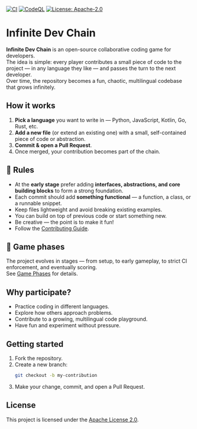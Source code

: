 [![CI](https://github.com/whooru/Infinite-Dev-Chain/actions/workflows/ci.yml/badge.svg)](https://github.com/whooru/Infinite-Dev-Chain/actions/workflows/ci.yml)
[![CodeQL](https://github.com/whooru/Infinite-Dev-Chain/actions/workflows/codeql.yml/badge.svg)](https://github.com/whooru/Infinite-Dev-Chain/actions/workflows/codeql.yml)
[![License: Apache-2.0](https://img.shields.io/badge/license-Apache--2.0-blue.svg)](LICENSE)


# Infinite Dev Chain

**Infinite Dev Chain** is an open-source collaborative coding game for developers.  
The idea is simple: every player contributes a small piece of code to the project — in any language they like — and passes the turn to the next developer.  
Over time, the repository becomes a fun, chaotic, multilingual codebase that grows infinitely.

## How it works
1. **Pick a language** you want to write in — Python, JavaScript, Kotlin, Go, Rust, etc.
2. **Add a new file** (or extend an existing one) with a small, self-contained piece of code or abstraction.
3. **Commit & open a Pull Request**.
4. Once merged, your contribution becomes part of the chain.

## 📜 Rules
- At the **early stage** prefer adding **interfaces, abstractions, and core building blocks** to form a strong foundation.
- Each commit should add **something functional** — a function, a class, or a runnable snippet.
- Keep files lightweight and avoid breaking existing examples.
- You can build on top of previous code or start something new.
- Be creative — the point is to make it fun!
- Follow the [Contributing Guide](CONTRIBUTING.md).

## 🧩 Game phases
The project evolves in stages — from setup, to early gameplay, to strict CI enforcement, and eventually scoring.  
See [Game Phases](docs/game-phases.md) for details.

## Why participate?
- Practice coding in different languages.
- Explore how others approach problems.
- Contribute to a growing, multilingual code playground.
- Have fun and experiment without pressure.

## Getting started
1. Fork the repository.
2. Create a new branch:
   ```bash
   git checkout -b my-contribution
   ```
3. Make your change, commit, and open a Pull Request.

## License
This project is licensed under the [Apache License 2.0](LICENSE).
